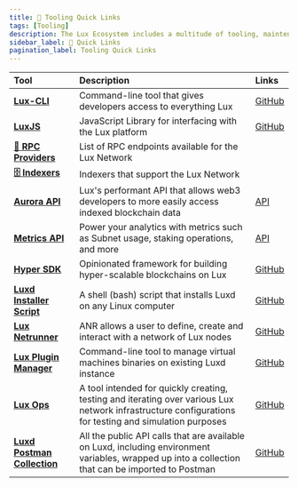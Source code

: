 ```yaml
---
title: 🔗 Tooling Quick Links
tags: [Tooling]
description: The Lux Ecosystem includes a multitude of tooling, maintenance, testing services, including a wide range of helpful resources and utilities for developers building on the platform. These tools are designed to streamline development, improve integration, and maximize the potential of decentralized applications and custom blockchains in the Lux ecosystem.
sidebar_label: 🔗 Quick Links
pagination_label: Tooling Quick Links
---
```


| Tool       | Description | Links |
| :------------------------------------------------- | :--------------------------------------------------------- | :--------------------------------------------------------- |
| [**Lux-CLI**](/tooling/cli.md)      | Command-line tool that gives developers access to everything Lux|  [GitHub](https://github.com/luxfi/cli) |
| [**LuxJS**](/tooling/luxjs-overview.md)      | JavaScript Library for interfacing with the Lux platform | [GitHub](https://github.com/luxfi/luxjs) |
| [**🔌 RPC Providers**](/tooling/rpc-providers.md)      | List of RPC endpoints available for the Lux Network |  |
| [**🗄️ Indexers**](/tooling/indexers.md)      | Indexers that support the Lux Network |  |
| [**Aurora API**](/tooling/aurora.md)      | Lux's performant API that allows web3 developers to more easily access indexed blockchain data | [API](https://aurora-api.lux.network/api#/) |
| [**Metrics API**](/tooling/metrics.md)      | Power your analytics with metrics such as Subnet usage, staking operations, and more | [API](https://metrics.lux.network/) |
| [**Hyper SDK**](https://github.com/luxfi/hypersdk#readme)      | Opinionated framework for building hyper-scalable blockchains on Lux | [GitHub](https://github.com/luxfi/hypersdk#readme) |
| [**Luxd Installer Script**](/tooling/luxd-installer.md)      | A shell (bash) script that installs Luxd on any Linux computer | [GitHub](https://github.com/luxfi/docs/blob/master/scripts/luxd-installer.sh#readme) |
| [**Lux Netrunner**](/tooling/netrunner.md)      | ANR allows a user to define, create and interact with a network of Lux nodes | [GitHub](https://github.com/luxfi/netrunner) |
| [**Lux Plugin Manager**](/tooling/plugin-manager.md)      | Command-line tool to manage virtual machines binaries on existing Luxd instance | [GitHub](https://github.com/luxfi/apm) |
| [**Lux Ops**](/tooling/ops.md)      | A tool intended for quickly creating, testing and iterating over various Lux network infrastructure configurations for testing and simulation purposes | [GitHub](https://github.com/luxfi/ops) |
| [**Luxd Postman Collection**](/tooling/luxd-postman-collection/setup.md)      | All the public API calls that are available on Luxd, including environment variables, wrapped up into a collection that can be imported to Postman  | [GitHub](https://github.com/luxfi/postman-collection/) |

